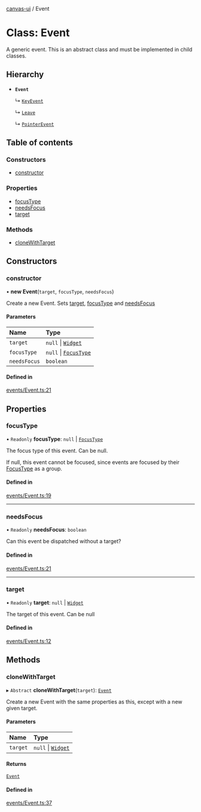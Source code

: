 [canvas-ui](../README.md) / Event

# Class: Event

A generic event. This is an abstract class and must be implemented in child
classes.

## Hierarchy

- **`Event`**

  ↳ [`KeyEvent`](keyevent.md)

  ↳ [`Leave`](leave.md)

  ↳ [`PointerEvent`](pointerevent.md)

## Table of contents

### Constructors

- [constructor](event.md#constructor)

### Properties

- [focusType](event.md#focustype)
- [needsFocus](event.md#needsfocus)
- [target](event.md#target)

### Methods

- [cloneWithTarget](event.md#clonewithtarget)

## Constructors

### constructor

• **new Event**(`target`, `focusType`, `needsFocus`)

Create a new Event. Sets [target](event.md#target), [focusType](event.md#focustype) and
[needsFocus](event.md#needsfocus)

#### Parameters

| Name | Type |
| :------ | :------ |
| `target` | ``null`` \| [`Widget`](widget.md) |
| `focusType` | ``null`` \| [`FocusType`](../enums/focustype.md) |
| `needsFocus` | `boolean` |

#### Defined in

[events/Event.ts:21](https://github.com/playkostudios/canvas-ui/blob/9f91374/src/events/Event.ts#L21)

## Properties

### focusType

• `Readonly` **focusType**: ``null`` \| [`FocusType`](../enums/focustype.md)

The focus type of this event. Can be null.

If null, this event cannot be focused, since events are focused by their
[FocusType](../enums/focustype.md) as a group.

#### Defined in

[events/Event.ts:19](https://github.com/playkostudios/canvas-ui/blob/9f91374/src/events/Event.ts#L19)

___

### needsFocus

• `Readonly` **needsFocus**: `boolean`

Can this event be dispatched without a target?

#### Defined in

[events/Event.ts:21](https://github.com/playkostudios/canvas-ui/blob/9f91374/src/events/Event.ts#L21)

___

### target

• `Readonly` **target**: ``null`` \| [`Widget`](widget.md)

The target of this event. Can be null

#### Defined in

[events/Event.ts:12](https://github.com/playkostudios/canvas-ui/blob/9f91374/src/events/Event.ts#L12)

## Methods

### cloneWithTarget

▸ `Abstract` **cloneWithTarget**(`target`): [`Event`](event.md)

Create a new Event with the same properties as this, except with a new
given target.

#### Parameters

| Name | Type |
| :------ | :------ |
| `target` | ``null`` \| [`Widget`](widget.md) |

#### Returns

[`Event`](event.md)

#### Defined in

[events/Event.ts:37](https://github.com/playkostudios/canvas-ui/blob/9f91374/src/events/Event.ts#L37)
